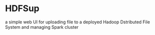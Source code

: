 # HDFSup
a simple web UI for uploading file to a deployed Hadoop Dstributed File System and managing Spark cluster
